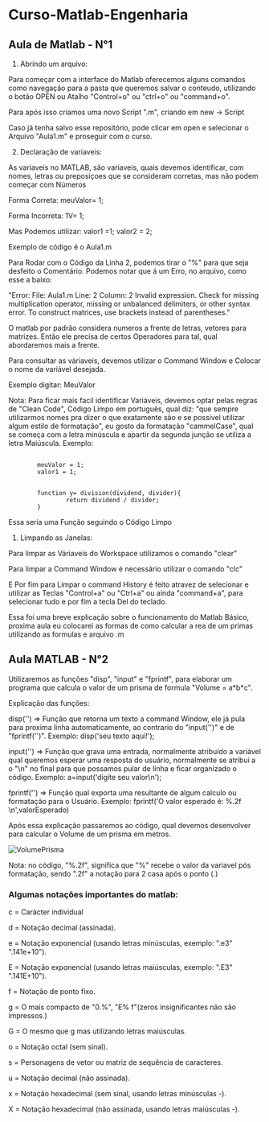 # Curso-Matlab-Engenharia

## Aula de Matlab - N°1

1. Abrindo um arquivo:
<p> Para começar com a interface do Matlab oferecemos alguns comandos como navegação para a pasta que queremos salvar o conteudo, utilizando o botão OPEN ou Atalho "Control+o" ou "ctrl+o" ou "command+o".</p>
<p>Para após isso criamos uma novo Script ".m", criando em new -> Script</p>
<p>Caso já tenha salvo esse repositório, pode clicar em open e selecionar o Arquivo "Aula1.m" e proseguir com o curso.</p>

2. Declaração de variaveis:
<p>As variaveis no MATLAB, são variaveis, quais devemos identificar, com nomes, letras ou preposiçoes que se consideram corretas, mas não podem começar com Números</p>
<p>Forma Correta: meuValor= 1;</p>
<p>Forma Incorreta: 1V= 1;</p>
<p>Mas Podemos utilizar: valor1 =1; valor2 = 2; <p>
<p>Exemplo de código é o Aula1.m</p>
<p>Para Rodar com o Código da Linha 2, podemos tirar o "%" para que seja desfeito o Comentário. Podemos notar que á um Erro, no arquivo, como esse a baixo:</p>
<p>"Error: File: Aula1.m Line: 2 Column: 2
Invalid expression. Check for missing multiplication operator, missing or unbalanced delimiters, or other
syntax error. To construct matrices, use brackets instead of parentheses."</p>
<p>O matlab por padrão considera numeros a frente de letras, vetores para matrizes. Então ele precisa de certos Operadores para tal, qual abordaremos mais a frente.</p>
<p>Para consultar as váriaveis, devemos utilizar o Command Window e Colocar o nome da variável desejada.</p>
<p>Exemplo digitar: MeuValor</p>
<p>Nota: Para ficar mais facil identificar Variáveis, devemos optar pelas regras de "Clean Code", Código Limpo em português, qual diz: "que sempre utilizarmos nomes pra dizer o que exatamente são e se possivel utilizar algum estilo de formatação", eu gosto da formatação "cammelCase", qual se começa com a letra minúscula e apartir da segunda junção se utiliza a letra Maiúscula. Exemplo: </p>
<pre><code>
        meuValor = 1;
        valor1 = 1;
</code></pre>
<pre><code>
        function y= division(dividend, divider){
                return dividend / divider;
        }
</code></pre>
<p>Essa seria uma Função seguindo o Código Limpo</p>

1. Limpando as Janelas:
<p>Para limpar as Váriaveis do Workspace utilizamos o comando "clear" </p>
<p>Para limpar a Command Window é necessário utilizar o comando "clc" </p>
<P>E Por fim para Limpar o command History é feito atravez de selecionar e 
utilizar as Teclas "Control+a" ou "Ctrl+a" ou ainda "command+a", para 
selecionar tudo e por fim a tecla Del do teclado.</p>

<p>Essa foi uma breve explicação sobre o funcionamento do Matlab Básico, 
proxima aula eu colocarei as formas de como calcular a rea de um primas 
utilizando as formulas e arquivo .m</p>

## Aula MATLAB - N°2
<p> Utilizaremos as funções "disp", "input" e "fprintf", para elaborar um
programa que calcula o valor de um prisma de formula "Volume = a*b*c".</p>
<p>
Explicação das funções:
</p>
<p>
disp('') => Função que retorna um texto a command Window, ele já pula para 
proxima linha automaticamente, ao contrario do "input('')" e de "fprintf('')".
Exemplo: disp('seu texto aqui!');
</p>
<p>
input('') => Função que grava uma entrada, normalmente atribuido a variável
qual queremos esperar uma resposta do usuário, normalmente se atribui a
o "\n" no final para que possamos pular de linha e ficar organizado o código.
Exemplo: a=input('digite seu valor\n');
</p>
<p>fprintf('') => Função qual exporta uma resultante de algum calculo ou
formatação para o Usuário.
Exemplo: fprintf('O valor esperado é: %.2f \n',valorEsperado)</p>
<p>Após essa explicação passaremos ao código, qual devemos desenvolver para
calcular o Volume de um prisma em metros.</p>

![VolumePrisma](../master/Imagens/VolumePrisma.png)

<p>
Nota: no código, "%.2f", significa que "%" recebe o valor da variavel pós 
formatação, sendo ".2f" a notação para 2 casa após o ponto (.)
</p>

### Algumas notações importantes do matlab:
<p>
<p>c = Carácter individual</p>
<p>d = Notação decimal (assinada).</p>
<p>e = Notação exponencial (usando letras minúsculas, exemplo: ".e3" ".141e+10").</p>
<p>E = Notação exponencial (usando letras maiúsculas, exemplo: ".E3" ".141E+10").</p>
<p>f = Notação de ponto fixo.</p>
<p>g = O mais compacto de "0.%", "E% f"(zeros insignificantes não são impressos.)</p>
<p>G = O mesmo que g mas utilizando letras maiúsculas.</p>
<p>o = Notação octal (sem sinal).</p>
<p>s = Personagens de vetor ou matriz de sequência de caracteres.</p>
<p>u = Notação decimal (não assinada).</p>
<p>x = Notação hexadecimal (sem sinal, usando letras minúsculas -).</p>
<p>X = Notação hexadecimal (não assinada, usando letras maiúsculas -).</p>
</p>


